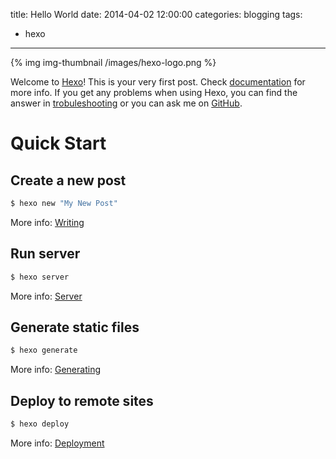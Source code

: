 title: Hello World
date: 2014-04-02 12:00:00
categories: blogging 
tags: 
- hexo
---

{% img img-thumbnail /images/hexo-logo.png %}

Welcome to [Hexo](http://hexo.io/)! This is your very first post. Check [documentation](http://hexo.io/docs/) for more info. If you get any problems when using Hexo, you can find the answer in [trobuleshooting](http://hexo.io/docs/troubleshooting.html) or you can ask me on [GitHub](https://github.com/tommy351/hexo/issues).

<!-- more -->
# Quick Start

## Create a new post

``` bash
$ hexo new "My New Post"
```

More info: [Writing](http://hexo.io/docs/writing.html)

## Run server

``` bash
$ hexo server
```

More info: [Server](http://hexo.io/docs/server.html)

## Generate static files

``` bash
$ hexo generate
```

More info: [Generating](http://hexo.io/docs/generating.html)

## Deploy to remote sites

``` bash
$ hexo deploy
```

More info: [Deployment](http://hexo.io/docs/deployment.html)

